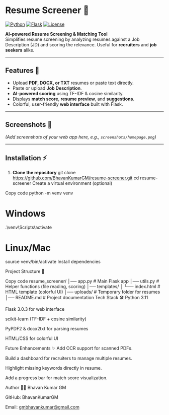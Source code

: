 # Resume Screener 📝

[![Python](https://img.shields.io/badge/Python-3.11-blue?logo=python)](https://www.python.org/)
[![Flask](https://img.shields.io/badge/Flask-3.0.3-orange?logo=flask)](https://flask.palletsprojects.com/)
[![License](https://img.shields.io/badge/License-MIT-green)](LICENSE)

**AI-powered Resume Screening & Matching Tool**  
Simplifies resume screening by analyzing resumes against a Job Description (JD) and scoring the relevance. Useful for **recruiters** and **job seekers** alike.

---

## Features 🚀

- Upload **PDF, DOCX, or TXT** resumes or paste text directly.  
- Paste or upload **Job Description**.  
- **AI-powered scoring** using TF-IDF & cosine similarity.  
- Displays **match score**, **resume preview**, and **suggestions**.  
- Colorful, user-friendly **web interface** built with Flask.  

---

## Screenshots 🌈

*(Add screenshots of your web app here, e.g., `screenshots/homepage.png`)*

---

## Installation ⚡

1. **Clone the repository**
git clone https://github.com/BhavanKumarGM/resume-screener.git
cd resume-screener
Create a virtual environment (optional)


Copy code
python -m venv venv
# Windows
.\venv\Scripts\activate
# Linux/Mac
source venv/bin/activate
Install dependencies



Project Structure 📁

Copy code
resume_screener/
│── app.py              # Main Flask app
│── utils.py            # Helper functions (file reading, scoring)
│── templates/
│    └── index.html     # HTML template (colorful UI)
│── uploads/            # Temporary folder for resumes
│── README.md           # Project documentation
Tech Stack 🛠️
Python 3.11

Flask 3.0.3 for web interface

scikit-learn (TF-IDF + cosine similarity)

PyPDF2 & docx2txt for parsing resumes

HTML/CSS for colorful UI

Future Enhancements ✨
Add OCR support for scanned PDFs.

Build a dashboard for recruiters to manage multiple resumes.

Highlight missing keywords directly in resume.

Add a progress bar for match score visualization.

Author 🧑‍💻
Bhavan Kumar GM

GitHub: BhavanKumarGM

Email: gmbhavankumar@gmail.com


